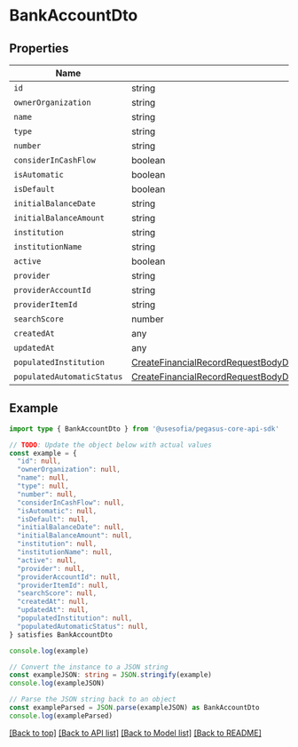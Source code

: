 
# BankAccountDto


## Properties

Name | Type
------------ | -------------
`id` | string
`ownerOrganization` | string
`name` | string
`type` | string
`number` | string
`considerInCashFlow` | boolean
`isAutomatic` | boolean
`isDefault` | boolean
`initialBalanceDate` | string
`initialBalanceAmount` | string
`institution` | string
`institutionName` | string
`active` | boolean
`provider` | string
`providerAccountId` | string
`providerItemId` | string
`searchScore` | number
`createdAt` | any
`updatedAt` | any
`populatedInstitution` | [CreateFinancialRecordRequestBodyDtoPopulatedAccountPopulatedInstitution](CreateFinancialRecordRequestBodyDtoPopulatedAccountPopulatedInstitution.md)
`populatedAutomaticStatus` | [CreateFinancialRecordRequestBodyDtoPopulatedAccountPopulatedAutomaticStatus](CreateFinancialRecordRequestBodyDtoPopulatedAccountPopulatedAutomaticStatus.md)

## Example

```typescript
import type { BankAccountDto } from '@usesofia/pegasus-core-api-sdk'

// TODO: Update the object below with actual values
const example = {
  "id": null,
  "ownerOrganization": null,
  "name": null,
  "type": null,
  "number": null,
  "considerInCashFlow": null,
  "isAutomatic": null,
  "isDefault": null,
  "initialBalanceDate": null,
  "initialBalanceAmount": null,
  "institution": null,
  "institutionName": null,
  "active": null,
  "provider": null,
  "providerAccountId": null,
  "providerItemId": null,
  "searchScore": null,
  "createdAt": null,
  "updatedAt": null,
  "populatedInstitution": null,
  "populatedAutomaticStatus": null,
} satisfies BankAccountDto

console.log(example)

// Convert the instance to a JSON string
const exampleJSON: string = JSON.stringify(example)
console.log(exampleJSON)

// Parse the JSON string back to an object
const exampleParsed = JSON.parse(exampleJSON) as BankAccountDto
console.log(exampleParsed)
```

[[Back to top]](#) [[Back to API list]](../README.md#api-endpoints) [[Back to Model list]](../README.md#models) [[Back to README]](../README.md)


